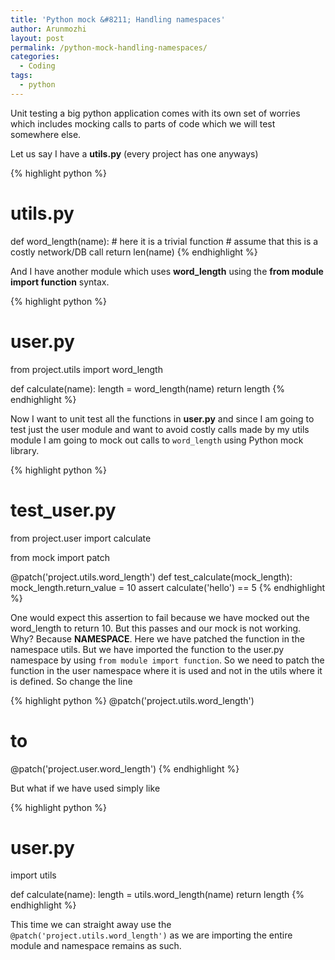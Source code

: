 ```yaml
---
title: 'Python mock &#8211; Handling namespaces'
author: Arunmozhi
layout: post
permalink: /python-mock-handling-namespaces/
categories:
  - Coding
tags:
  - python
---
```

Unit testing a big python application comes with its own set of worries which includes mocking calls to parts of code which we will test somewhere else.

Let us say I have a **utils.py** (every project has one anyways)

{% highlight python %}
# utils.py
def word_length(name):
    # here it is a trivial function
    # assume that this is a costly network/DB call
    return len(name)
{% endhighlight %}

And I have another module which uses **word_length** using the **from module import function** syntax.

{% highlight python %}
# user.py
from project.utils import word_length

def calculate(name):
    length = word_length(name)
    return length
{% endhighlight %}

Now I want to unit test all the functions in **user.py** and since I am going to test just the user module and want to avoid costly calls made by my utils module I am going to mock out calls to `word_length` using Python mock library.

{% highlight python %}
# test_user.py
from project.user import calculate

from mock import patch

@patch('project.utils.word_length')
def test_calculate(mock_length):
    mock_length.return_value = 10
    assert calculate('hello') == 5
{% endhighlight %}

One would expect this assertion to fail because we have mocked out the word_length to return 10. But this passes and our mock is not working. Why? Because **NAMESPACE**. Here we have patched the function in the namespace utils. But we have imported the function to the user.py namespace by using `from module import function`. So we need to patch the function in the user namespace where it is used and not in the utils where it is defined. So change the line

{% highlight python %}
@patch('project.utils.word_length')

# to

@patch('project.user.word_length')
{% endhighlight %}

But what if we have used simply like

{% highlight python %}
# user.py
import utils

def calculate(name):
    length = utils.word_length(name)
    return length
{% endhighlight %}

This time we can straight away use the `@patch('project.utils.word_length')` as we are importing the entire module and namespace remains as such.
